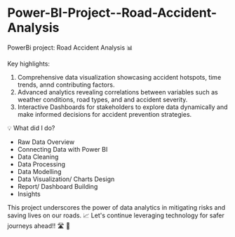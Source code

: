 # Power-BI-Project--Road-Accident-Analysis
PowerBi project: Road Accident Analysis 📊 

Key highlights: 
1. Comprehensive data visualization showcasing accident hotspots, time trends, annd contributing factors.
2. Advanced analytics revealing correlations between variables such as weather conditions, road types, and and accident severity.
3. Interactive Dashboards for stakeholders to explore data dynamically and make informed decisions for accident prevention strategies.

💡 What did I do?
- Raw Data Overview
- Connecting Data with Power BI
- Data Cleaning
- Data Processing
- Data Modelling
- Data Visualization/ Charts Design
- Report/ Dashboard Building
- Insights

This project underscores the power of data analytics in mitigating risks and saving lives on our roads. 📈 Let's continue leveraging technology for safer journeys ahead!! 🛣 🚗 
